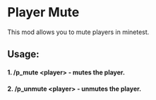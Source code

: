 # Player Mute

This mod allows you to mute players in minetest.

## Usage:
#### 1. /p_mute \<player> - mutes the player.
#### 2. /p_unmute \<player> - unmutes the player.

